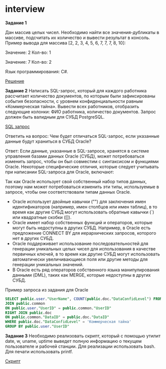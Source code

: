 # interview

**Задание 1**

Дан массив целых чисел. Необходимо найти все значения-дубликаты в массиве, подсчитать их количество и вывести результат в консоль.
Пример вывода для массива [2, 2, 3, 4, 5, 6, 7, 7, 7, 8, 10]:

 Значение: 2    Кол-во: 1
 
 Значение: 7    Кол-во: 2
 
Язык программирования: C#. 

[Решение](https://github.com/aziyaev/interview/blob/master/interview/Class.cs)


**Задание 2**
Написать SQL-запрос, который для каждого работника рассчитает количество документов, по которым были зафиксированы события безопасности, с уровнем конфиденциальности равным «Коммерческая тайна». Вывести всех работников, отобразить следующие колонки: ФИО работника, количество документов. Запрос должен быть валидным для СУБД PostgreSQL. 

[SQL запрос](https://github.com/aziyaev/interview/blob/master/file.sql)

Ответить на вопрос: Чем будет отличаться SQL-запрос, если указанные данные будут храниться в СУБД Oracle?

Ответ: Если данные, указанные в SQL-запросе, хранятся в системе управления базами данных Oracle (СУБД), может потребоваться изменить запрос, чтобы он был совместим с синтаксисом и функциями Oracle. Некоторые специфические отличия, которые следует учитывать при написании SQL-запроса для Oracle, включают:

Так как Oracle использует свой собственный набор типов данных, поэтому нам может потребоваться изменить эти типы, используемые в запросе, чтобы они соответствовали типам данных Oracle. 

* Oracle использует двойные кавычки ("") для заключения имен идентификаторов (например, имен столбцов или имен таблиц), в то время как другие СУБД могут использовать обратные кавычки (`) или квадратные скобки ([]).
* Oracle имеет набор собственных функций и операторов, которые могут быть недоступны в других СУБД. Например, в Oracle есть предложение CONNECT BY для иерархических запросов, которого нет в других СУБД.
* Oracle поддерживает использование последовательностей для генерации уникальных целых чисел для использования в качестве первичных ключей, в то время как другие СУБД могут использовать автоматически увеличивающиеся поля или другие методы для генерации уникальных значений.
* В Oracle есть ряд операторов собственного языка манипулирования данными (DML), таких как MERGE, которые недоступны в других СУБД.

Пример запроса из задания для Oracle

```sql
SELECT public.user."UserName", COUNT(public.doc."DataConfidLevel") FROM public.user 
JOIN public.common 
ON public.user."UserID" = public.common."UserID" 
RIGHT JOIN public.doc 
ON public.common."DataID" = public.doc."DataID"
WHERE public.doc."DataConfidLevel" = 'Коммерческая тайна'
GROUP BY public.user."UserID"
```

**Задание 3**
Необходимо реализовать скрипт, который с помощью утилит date, w, uname, uptime выведет полную информацию о текущем пользователе и рабочей станции. Для реализации использовать bash. Для печати использовать printf.

[Скрипт](https://github.com/aziyaev/interview/blob/master/script)
